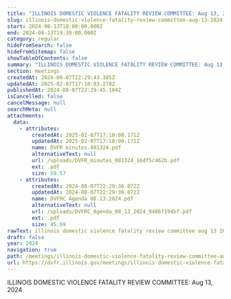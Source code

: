 ```yaml
---
title: "ILLINOIS DOMESTIC VIOLENCE FATALITY REVIEW COMMITTEE: Aug 13, 2024"
slug: illinois-domestic-violence-fatality-review-committee-aug-13-2024
start: 2024-08-13T18:00:00.000Z
end: 2024-08-13T19:30:00.000Z
category: regular
hideFromSearch: false
hideFromSitemap: false
showTableOfContents: false
summary: "ILLINOIS DOMESTIC VIOLENCE FATALITY REVIEW COMMITTEE: Aug 13, 2024"
section: meetings
createdAt: 2024-08-07T22:29:43.385Z
updatedAt: 2025-02-07T17:10:03.270Z
publishedAt: 2024-08-07T22:29:45.184Z
isCancelled: false
cancelMessage: null
searchMeta: null
attachments:
  data:
    - attributes:
        createdAt: 2025-02-07T17:10:00.171Z
        updatedAt: 2025-02-07T17:10:00.171Z
        name: DVFR minutes.081324.pdf
        alternativeText: null
        url: /uploads/DVFR_minutes_081324_16df5c462b.pdf
        ext: .pdf
        size: 59.57
    - attributes:
        createdAt: 2024-08-07T22:29:36.072Z
        updatedAt: 2024-08-07T22:29:36.072Z
        name: DVFRC Agenda 08.13.2024.pdf
        alternativeText: null
        url: /uploads/DVFRC_Agenda_08_13_2024_9486f194bf.pdf
        ext: .pdf
        size: 45.69
rawText: illinois domestic violence fatality review committee aug 13 2024
draft: false
year: 2024
navigation: true
path: /meetings/illinois-domestic-violence-fatality-review-committee-aug-13-2024
url: https://dvfr.illinois.gov/meetings/illinois-domestic-violence-fatality-review-committee-aug-13-2024
---
```


ILLINOIS DOMESTIC VIOLENCE FATALITY REVIEW COMMITTEE: Aug 13, 2024

